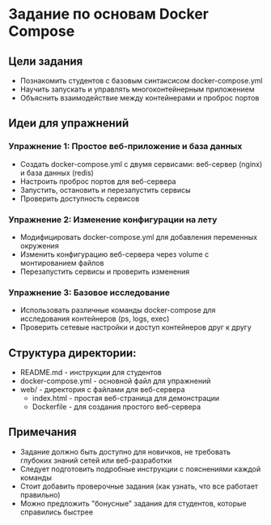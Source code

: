 # Задание по основам Docker Compose

## Цели задания
- Познакомить студентов с базовым синтаксисом docker-compose.yml
- Научить запускать и управлять многоконтейнерным приложением
- Объяснить взаимодействие между контейнерами и проброс портов

## Идеи для упражнений

### Упражнение 1: Простое веб-приложение и база данных
- Создать docker-compose.yml с двумя сервисами: веб-сервер (nginx) и база данных (redis)
- Настроить проброс портов для веб-сервера
- Запустить, остановить и перезапустить сервисы
- Проверить доступность сервисов

### Упражнение 2: Изменение конфигурации на лету
- Модифицировать docker-compose.yml для добавления переменных окружения
- Изменить конфигурацию веб-сервера через volume с монтированием файлов
- Перезапустить сервисы и проверить изменения

### Упражнение 3: Базовое исследование
- Использовать различные команды docker-compose для исследования контейнеров (ps, logs, exec)
- Проверить сетевые настройки и доступ контейнеров друг к другу

## Структура директории:
- README.md - инструкции для студентов
- docker-compose.yml - основной файл для упражнений
- web/ - директория с файлами для веб-сервера
  - index.html - простая веб-страница для демонстрации
  - Dockerfile - для создания простого веб-сервера

## Примечания
- Задание должно быть доступно для новичков, не требовать глубоких знаний сетей или веб-разработки
- Следует подготовить подробные инструкции с пояснениями каждой команды
- Стоит добавить проверочные задания (как узнать, что все работает правильно)
- Можно предложить "бонусные" задания для студентов, которые справились быстрее 